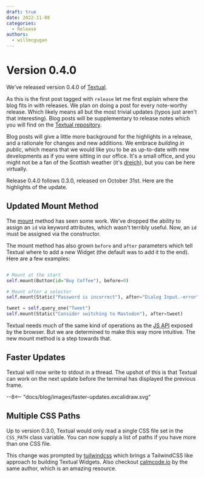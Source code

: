 ```yaml
---
draft: true 
date: 2022-11-08
categories:
  - Release
authors:
  - willmcgugan
---
```


# Version 0.4.0

We've released version 0.4.0 of [Textual](https://pypi.org/search/?q=textual).

As this is the first post tagged with `release` let me first explain where the blog fits in with releases. We plan on doing a post for every note-worthy release. Which likely means all but the most trivial updates (typos just aren't that interesting). Blog posts will be supplementary to release notes which you will find on the [Textual repository](https://github.com/Textualize/textual).

Blog posts will give a little more background for the highlights in a release, and a rationale for changes and new additions. We embrace *building in public*, which means that we would like you to be as up-to-date with new developments as if you were sitting in our office. It's a small office, and you might not be a fan of the Scottish weather (it's [dreich](https://www.bbc.co.uk/news/uk-scotland-50476008)), but you can be here virtually.

<!-- more -->

Release 0.4.0 follows 0.3.0, released on October 31st. Here are the highlights of the update.

## Updated Mount Method

The [mount](/api/widget/#textual.widget.Widget.mount) method has seen some work. We've dropped the ability to assign an `id` via keyword attributes, which wasn't terribly useful. Now, an `id` must be assigned via the constructor. 

The mount method has also grown `before` and `after` parameters which tell Textual where to add a new Widget (the default was to add it to the end). Here are a few examples:

```python

# Mount at the start
self.mount(Button(id="Buy Coffee"), before=0)

# Mount after a selector
self.mount(Static("Password is incorrect"), after="Dialog Input.-error")

tweet = self.query_one("Tweet")
self.mount(Static("Consider switching to Mastodon"), after=tweet)

```

Textual needs much of the same kind of operations as the [JS API](https://developer.mozilla.org/en-US/docs/Web/API/Node/appendChild) exposed by the browser. But we are determined to make this way more intuitive. The new mount method is a step towards that. 

## Faster Updates

Textual will now write to stdout in a thread. The upshot of this is that Textual can work on the next update before the terminal has displayed the previous frame.


<div class="excalidraw">
--8<-- "docs/blog/images/faster-updates.excalidraw.svg"
</div>


## Multiple CSS Paths

Up to version 0.3.0, Textual would only read a single CSS file set in the `CSS_PATH` class variable. You can now supply a list of paths if you have more than one CSS file.

This change was prompted by [tuilwindcss](https://github.com/koaning/tuilwindcss/) which brings a TailwindCSS like approach to building Textual Widgets. Also checkout [calmcode.io](https://calmcode.io/) by the same author, which is an amazing resource.
